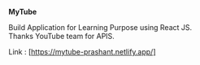 **MyTube**

Build Application for Learning Purpose using React JS.\
Thanks YouTube team for APIS.

Link : [https://mytube-prashant.netlify.app/]